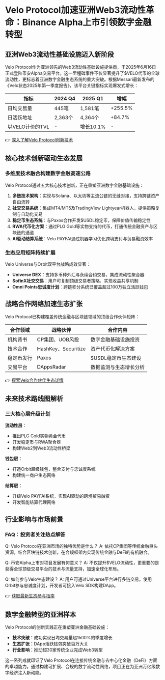 # Velo Protocol加速亚洲Web3流动性革命：Binance Alpha上市引领数字金融转型

## 亚洲Web3流动性基础设施迈入新阶段

Velo Protocol作为亚洲领先的Web3流动性基础设施提供商，于2025年6月16日正式登陆币安Alpha交易平台。这一里程碑事件不仅显著提升了$VELO代币的全球流动性，更标志着亚洲数字金融生态系统的重大突破。根据Messari最新发布的《Velo状态2025年第一季度报告》，该平台关键指标实现爆发式增长：

| 指标                | 2024 Q4       | 2025 Q1       | 增幅      |
|---------------------|--------------|--------------|----------|
| 日均交易量          | 445笔        | 1,581笔      | +255.5%  |
| 日活跃地址          | 2,363个      | 4,364个      | +84.7%   |
| 以VELO计价的TVL     | -            | 增长10.1%    | -        |

👉 [深入了解Velo Protocol创新技术](https://bit.ly/okx_welcome)

## 核心技术创新驱动生态发展

### 多维度技术融合构建数字金融高速公路
Velo Protocol通过五大核心技术创新，正在重塑亚洲数字金融基础设施：

1. **多链技术架构**：实现与Solana、以太坊等主流公链的无缝对接，支持跨链资产自由流转
2. **社交交易系统**：集成MT4/MT5及TradingView Lightyear机器人，提供策略复制与自动化交易
3. **稳定币生态系统**：与Paxos合作开发$USDL稳定币，保障价值传输稳定性
4. **RWA代币化方案**：通过PLG Gold等实物支持的代币，打通传统金融资产与区块链的通道
5. **AI驱动结算系统**：Velo PAYFAI通过机器学习优化跨境支付与贸易融资效率

### 生态应用矩阵持续扩展
Velo Universe与Orbit双平台战略成效显著：
- **Universe DEX**：支持多币种外汇与永续合约交易，集成流动性聚合器
- **SofinX社交交易**：用户可复制顶级交易者策略，实现收益共享机制
- **Omni Points忠诚度计划**：跨链积分系统已覆盖超过100万独立活跃钱包

## 战略合作网络加速生态扩张

Velo Protocol已构建覆盖传统金融与区块链领域的顶级合作伙伴矩阵：

| 合作领域         | 战略伙伴               | 合作内容                     |
|------------------|-----------------------|-----------------------------|
| 机构背书         | CP集团、UOB风投        | 数字金融基础设施投资        |
| 技术合作         | HashKey、Securitize    | 资产代币化解决方案          |
| 稳定币发行       | Paxos                 | $USDL稳定币生态建设         |
| 交易平台         | DAppsRadar            | 数据监测与生态增长分析      |

👉 [探索Velo合作伙伴生态详情](https://bit.ly/okx_welcome)

## 未来技术路线图解析

### 三大核心层升级计划
**流动性层**：
- 推出PLG Gold实物黄金代币
- 开发稳定币与RWA聚合器
- 构建Web2到Web3流动性桥梁

**钱包层**：
- 打造Orbit超级钱包，整合支付与忠诚度系统
- 构建统一商户生态网络

**结算层**：
- 升级Velo PAYFAI系统，实现AI驱动的跨境贸易融资
- 开发智能结算代理网络

## 行业影响与市场前景

### FAQ：投资者关注热点解答

Q: Velo Protocol在亚洲市场的独特优势是什么？
A: 依托CP集团等传统金融巨头资源，结合区块链技术创新，在合规框架内实现传统金融与DeFi的有机融合。

Q: 币安Alpha上市对项目发展有何意义？
A: 不仅提升$VELO流动性，更重要的是获得全球顶级交易平台的技术与流量支持，加速全球化布局。

Q: 如何参与Velo生态建设？
A: 用户可通过Universe平台进行多链交易，使用Orbit参与忠诚度计划，开发者可接入Velo SDK构建DApp。

👉 [获取最新生态参与指南](https://bit.ly/okx_welcome)

## 数字金融转型的亚洲样本

Velo Protocol的创新实践正在重塑亚洲金融基础设施：
- **技术突破**：成功实现日均交易量超1500%的季度增长
- **生态扩张**：DApp活跃钱包突破百万大关
- **行业影响**：推动超30家传统企业完成Web3转型

这一系列成就印证了Velo Protocol在连接传统金融与去中心化金融（DeFi）方面的卓越能力。通过构建可扩展、合规的数字流动性网络，项目正在为亚洲万亿级数字经济注入新动能。